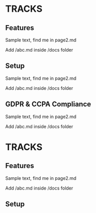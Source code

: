 # TRACKS

## Features

Sample text, find me in page2.md

Add /abc.md inside /docs folder 

## Setup

Sample text, find me in page2.md

Add /abc.md inside /docs folder 

## GDPR & CCPA Compliance

Sample text, find me in page2.md

Add /abc.md inside /docs folder 

# TRACKS

## Features

Sample text, find me in page2.md

Add /abc.md inside /docs folder 

## Setup

